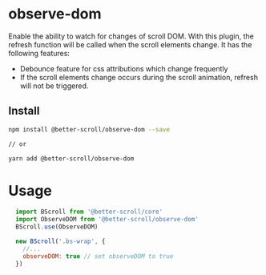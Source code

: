 # observe-dom
Enable the ability to watch for changes of scroll DOM. With this plugin, the refresh function will be called when the scroll elements change. It has the following features:

- Debounce feature for css attributions which change frequently
- If the scroll elements change occurs during the scroll animation, refresh will not be triggered.

## Install

```bash
npm install @better-scroll/observe-dom --save

// or

yarn add @better-scroll/observe-dom
```

# Usage

  ```js
    import BScroll from '@better-scroll/core'
    import ObserveDOM from '@better-scroll/observe-dom'
    BScroll.use(ObserveDOM)

    new BScroll('.bs-wrap', {
      //...
      observeDOM: true // set observeDOM to true
    })
  ```
